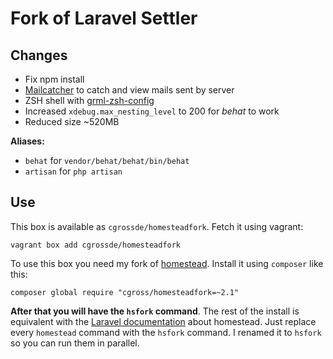 # Fork of Laravel Settler

## Changes

* Fix npm install
* [Mailcatcher](http://mailcatcher.me) to catch and view mails sent by server
* ZSH shell with [grml-zsh-config](http://grml.org/zsh/)
* Increased `xdebug.max_nesting_level` to 200 for *behat* to work
* Reduced size ~520MB

**Aliases:**
* `behat` for `vendor/behat/behat/bin/behat`
* `artisan` for `php artisan`

## Use

This box is available as `cgrossde/homesteadfork`. Fetch it using vagrant:

```
vagrant box add cgrossde/homesteadfork
```

To use this box you need my fork of [homestead](https://github.com/cgrossde/homestead). Install it using `composer` like this:

```
composer global require "cgross/homesteadfork=~2.1"
```

**After that you will have the `hsfork` command**. The rest of the install is equivalent with the [Laravel documentation](http://laravel.com/docs/4.2/homestead) about homestead. Just replace every `homestead` command with the `hsfork` command. I renamed it to `hsfork` so you can run them in parallel.